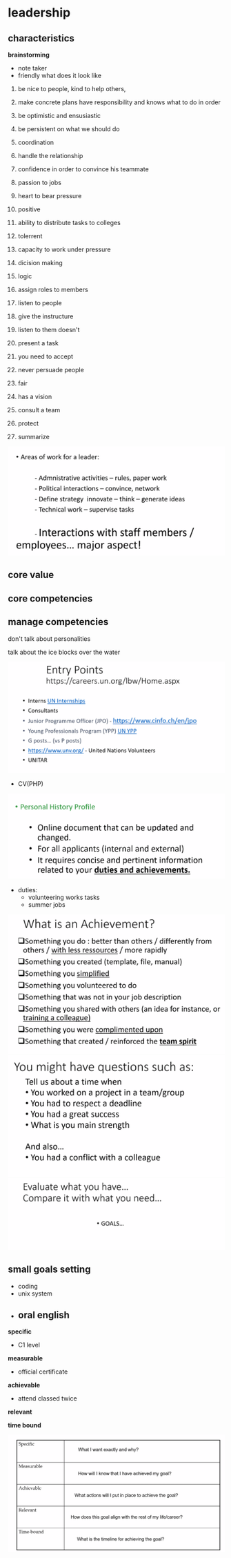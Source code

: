 # leadership

## characteristics

**brainstorming**

- note taker
- friendly what does it look like

1. be nice to people, kind to help others,

2. make concrete plans have responsibility and knows what to do in order
3. be optimistic and ensusiastic 
4. be persistent on what we should do
5. coordination
6. handle the relationship
7. confidence in order to convince his teammate
8. passion to jobs
9. heart to bear pressure
10. positive 
11. ability to distribute tasks to colleges 
12. tolerrent
13. capacity to work under pressure
14. dicision making
15. logic
16. assign roles to members
17. listen to people
18. give the instructure
19. listen to them doesn't
20. present a task
21. you need to accept
22. never persuade people
23. fair
24. has a vision
25. consult a team
26. protect
27. summarize

<img src="https://raw.githubusercontent.com/coelien/image-hosting/master/img/202208031630855.png" alt="image-20220803163052719" style="zoom:50%;" />

## core value

## core competencies

## manage competencies

don't talk about personalities

talk about the ice blocks over the water

<img src="https://raw.githubusercontent.com/coelien/image-hosting/master/img/202208031758593.png" alt="image-20220803175839550" style="zoom:50%;" />

- CV(PHP)

<img src="https://raw.githubusercontent.com/coelien/image-hosting/master/img/202208031801059.png" alt="image-20220803180149017" style="zoom:50%;" />

- duties:
  - volunteering works tasks
  - summer jobs

<img src="https://raw.githubusercontent.com/coelien/image-hosting/master/img/202208031807246.png" alt="image-20220803180751192" style="zoom:50%;" />

<img src="https://raw.githubusercontent.com/coelien/image-hosting/master/img/202208031819432.png" alt="image-20220803181958385" style="zoom:50%;" />

<img src="https://raw.githubusercontent.com/coelien/image-hosting/master/img/202208031843726.png" alt="image-20220803184300683" style="zoom:50%;" />

## small goals setting

- coding
- unix system
- oral english
  - 

**specific**

- C1 level

**measurable**

- official certificate

**achievable**

- attend classed twice

**relevant**



**time bound**

<img src="https://raw.githubusercontent.com/coelien/image-hosting/master/img/202208031847125.png" alt="image-20220803184751074" style="zoom:50%;" />